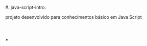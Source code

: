  #. java-script-intro.     
        
  projeto desenvolvido para conhecimentos básico em Java Script

<h1>    </  h1>. 
 